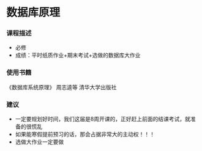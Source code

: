 # 数据库原理

### 课程描述

- 必修
- 成绩：平时纸质作业+期末考试+选做的数据库大作业

### 使用书籍
《数据库系统原理》 周志逵等 清华大学出版社

### 建议

- 一定要规划好时间，我们这届是8周开课的，正好赶上前面的结课考试，就准备的很慌乱
- 如果能寒假提前预习的话，那会占据非常大的主动权！！！
- 选做大作业一定要做
